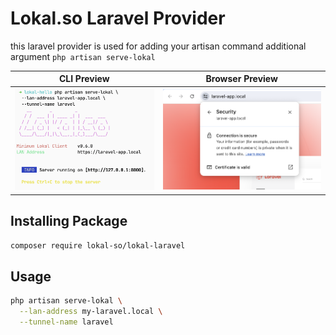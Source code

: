 # Lokal.so Laravel Provider

this laravel provider is used for adding your artisan command additional argument `php artisan serve-lokal`

| CLI Preview | Browser Preview |
|---|---|
| ![CLI Preview](screenshot1.png)  | ![Browser Preview](screenshot2.png) |

## Installing Package

```sh
composer require lokal-so/lokal-laravel
```

## Usage

```sh
php artisan serve-lokal \
  --lan-address my-laravel.local \
  --tunnel-name laravel
```